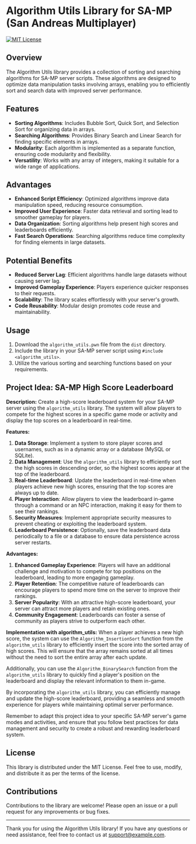 # Algorithm Utils Library for SA-MP (San Andreas Multiplayer)


[![MIT License](https://img.shields.io/badge/License-MIT-blue.svg)](https://opensource.org/licenses/MIT)

## Overview

The Algorithm Utils library provides a collection of sorting and searching algorithms for SA-MP server scripts. These algorithms are designed to optimize data manipulation tasks involving arrays, enabling you to efficiently sort and search data with improved server performance.

## Features

- **Sorting Algorithms**: Includes Bubble Sort, Quick Sort, and Selection Sort for organizing data in arrays.
- **Searching Algorithms**: Provides Binary Search and Linear Search for finding specific elements in arrays.
- **Modularity**: Each algorithm is implemented as a separate function, ensuring code modularity and flexibility.
- **Versatility**: Works with any array of integers, making it suitable for a wide range of applications.

## Advantages

- **Enhanced Script Efficiency**: Optimized algorithms improve data manipulation speed, reducing resource consumption.
- **Improved User Experience**: Faster data retrieval and sorting lead to smoother gameplay for players.
- **Data Organization**: Sorting algorithms help present high scores and leaderboards efficiently.
- **Fast Search Operations**: Searching algorithms reduce time complexity for finding elements in large datasets.

## Potential Benefits

- **Reduced Server Lag**: Efficient algorithms handle large datasets without causing server lag.
- **Improved Gameplay Experience**: Players experience quicker responses to their requests.
- **Scalability**: The library scales effortlessly with your server's growth.
- **Code Reusability**: Modular design promotes code reuse and maintainability.

## Usage

1. Download the `algorithm_utils.pwn` file from the `dist` directory.
2. Include the library in your SA-MP server script using `#include <algorithm_utils>`.
3. Utilize the various sorting and searching functions based on your requirements.

## Project Idea: SA-MP High Score Leaderboard

**Description:**
Create a high-score leaderboard system for your SA-MP server using the `algorithm_utils` library. The system will allow players to compete for the highest scores in a specific game mode or activity and display the top scores on a leaderboard in real-time.

**Features:**
1. **Data Storage**: Implement a system to store player scores and usernames, such as in a dynamic array or a database (MySQL or SQLite).
2. **Data Management**: Use the `algorithm_utils` library to efficiently sort the high scores in descending order, so the highest scores appear at the top of the leaderboard.
3. **Real-time Leaderboard**: Update the leaderboard in real-time when players achieve new high scores, ensuring that the top scores are always up to date.
4. **Player Interaction**: Allow players to view the leaderboard in-game through a command or an NPC interaction, making it easy for them to see their rankings.
5. **Security Measures**: Implement appropriate security measures to prevent cheating or exploiting the leaderboard system.
6. **Leaderboard Persistence**: Optionally, save the leaderboard data periodically to a file or a database to ensure data persistence across server restarts.

**Advantages:**
1. **Enhanced Gameplay Experience**: Players will have an additional challenge and motivation to compete for top positions on the leaderboard, leading to more engaging gameplay.
2. **Player Retention**: The competitive nature of leaderboards can encourage players to spend more time on the server to improve their rankings.
3. **Server Popularity**: With an attractive high-score leaderboard, your server can attract more players and retain existing ones.
4. **Community Engagement**: Leaderboards can foster a sense of community as players strive to outperform each other.

**Implementation with algorithm_utils:**
When a player achieves a new high score, the system can use the `Algorithm_InsertionSort` function from the `algorithm_utils` library to efficiently insert the score into the sorted array of high scores. This will ensure that the array remains sorted at all times without the need to sort the entire array after each update.

Additionally, you can use the `Algorithm_BinarySearch` function from the `algorithm_utils` library to quickly find a player's position on the leaderboard and display the relevant information to them in-game.

By incorporating the `algorithm_utils` library, you can efficiently manage and update the high-score leaderboard, providing a seamless and smooth experience for players while maintaining optimal server performance.

Remember to adapt this project idea to your specific SA-MP server's game modes and activities, and ensure that you follow best practices for data management and security to create a robust and rewarding leaderboard system.

## License

This library is distributed under the MIT License. Feel free to use, modify, and distribute it as per the terms of the license.

## Contributions

Contributions to the library are welcome! Please open an issue or a pull request for any improvements or bug fixes.

---

Thank you for using the Algorithm Utils library! If you have any questions or need assistance, feel free to contact us at support@example.com.
